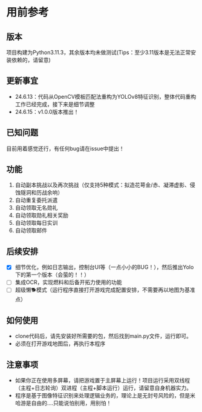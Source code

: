# 用前参考

## 版本
项目构建为Python3.11.3，其余版本均未做测试(Tips：至少3.11版本是无法正常安装依赖的，请留意)

## 更新事宜

* 24.6.13：代码从OpenCV模板匹配法重构为YOLOv8特征识别，整体代码重构工作已经完成，接下来是细节调整
* 24.6.15：v1.0.0版本推出！

## 已知问题

目前用着感觉还行，有任何bug请在issue中提出！

## 功能

1. 自动副本挑战以及再次挑战（仅支持5种模式：拟造花萼金/赤、凝滞虚影、侵蚀隧洞和历战余响）
2. 自动重复委托派遣
3. 自动领取无名勋礼
4. 自动领取勋礼相关奖励
5. 自动领取每日实训
6. 自动领取邮件

## 后续安排

- [x] 细节优化，例如日志输出，控制台UI等（一点小小的BUG！），然后推出Yolo下的第一个版本（会萤的！！）
- [ ] 集成OCR，实现燃料和后备开拓力使用的功能
- [ ] 超级懒🐕模式（运行程序直接打开游戏完成配置安排，不需要再以地图为基准点）

## 如何使用

- clone代码后，请先安装好所需要的包，然后找到main.py文件，运行即可。
- 必须在打开游戏地图后，再执行本程序

## 注意事项

* 如果你正在使用多屏幕，请把游戏置于主屏幕上运行！项目运行采用双线程（主程+日志轮询）双进程（主程+脚本运行）运行，请留意自身机器实力。
* 程序是基于图像特征识别来处理逻辑业务的，理论上是无封号风险的，但是米哈游是自由的....只能说怕别用，用别怕！